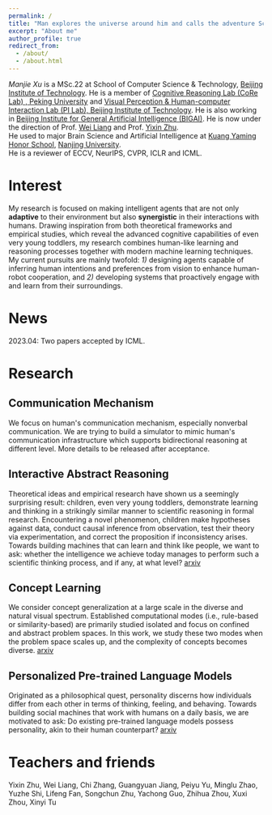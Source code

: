 ```yaml
---
permalink: /
title: "Man explores the universe around him and calls the adventure Science. --Edwin Hubble"
excerpt: "About me"
author_profile: true
redirect_from: 
  - /about/
  - /about.html
---
```

 *Manjie Xu* is a MSc.22 at School of Computer Science & Technology, [Beijing Institute of Technology](https://english.bit.edu.cn/). He is a member of [Cognitive Reasoning Lab (CoRe Lab) , Peking University](https://pku.ai/) and [Visual Perception & Human-computer Interaction Lab (PI Lab), Beijing Institute of Technology](https://liangwei-bit.github.io/web/people-liangwei.html). He is also working in [Beijing Institute for General Artificial Intelligence (BIGAI)](https://bigai.ai/). He is now under the direction of Prof. [Wei Liang](https://liangwei-bit.github.io/web/) and Prof. [Yixin Zhu](https://yzhu.io/).  
He used to major Brain Science and Artificial Intelligence at [Kuang Yaming Honor School](https://dii.nju.edu.cn/), [Nanjing University](https://www.nju.edu.cn/).  
He is a reviewer of ECCV, NeurIPS, CVPR, ICLR and ICML.
# Interest
My research is focused on making intelligent agents that are not only **adaptive** to their environment but also **synergistic** in their interactions with humans. Drawing inspiration from both theoretical frameworks and empirical studies, which reveal the advanced cognitive capabilities of even very young toddlers, my research combines human-like learning and reasoning processes together with modern machine learning techniques. My current pursuits are mainly twofold: *1)* designing agents capable of inferring human intentions and preferences from vision to enhance human-robot cooperation, and *2)* developing systems that proactively engage with and learn from their surroundings.
# News
2023.04: Two papers accepted by ICML.
# Research
## Communication Mechanism
We focus on human's communication mechanism, especially nonverbal communication. We are trying to build a simulator to mimic human's communication infrastructure which supports bidirectional reasoning at different level. More details to be released after acceptance. 
## Interactive Abstract Reasoning
Theoretical ideas and empirical research have shown us a seemingly surprising result: children, even very young toddlers, demonstrate learning and thinking in a strikingly similar manner to scientific reasoning in formal research. Encountering a novel phenomenon, children make hypotheses against data, conduct causal inference from observation, test their theory via experimentation, and correct the proposition if inconsistency arises. Towards building machines that can learn and think like people, we want to ask: whether the intelligence we achieve today manages to perform such a scientific thinking process, and if any, at what level? [arxiv](https://arxiv.org/abs/2206.09203)
## Concept Learning
We consider concept generalization at a large scale in the diverse and natural visual spectrum. Established computational modes (i.e., rule-based or similarity-based) are primarily studied isolated and focus on confined and abstract problem spaces. In this work, we study these two modes when the problem space scales up, and the complexity of concepts becomes diverse. [arxiv](https://arxiv.org/abs/2211.11033)
## Personalized Pre-trained Language Models
Originated as a philosophical quest, personality discerns how individuals differ from each other in terms of thinking, feeling, and behaving. Towards building social machines that work with humans on a daily basis, we are motivated to ask: Do existing pre-trained language models possess personality, akin to their human counterpart? [arxiv](https://arxiv.org/abs/2206.07550)
# Teachers and friends
Yixin Zhu, Wei Liang, Chi Zhang, Guangyuan Jiang, Peiyu Yu, Minglu Zhao, Yuzhe Shi, Lifeng Fan, Songchun Zhu, Yachong Guo, Zhihua Zhou, Xuxi Zhou, Xinyi Tu
